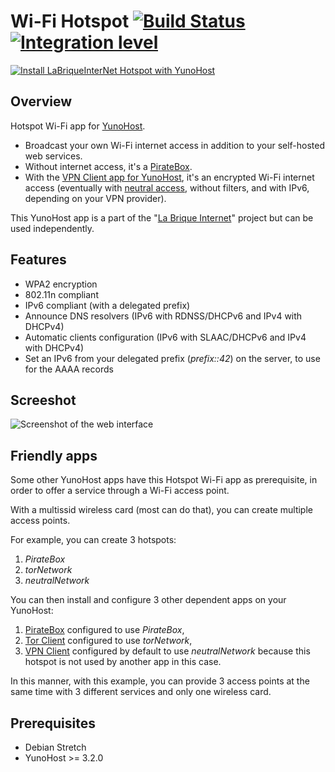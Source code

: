 # Wi-Fi Hotspot [![Build Status](https://travis-ci.org/labriqueinternet/hotspot_ynh.svg?branch=master)](https://travis-ci.org/labriqueinternet/hotspot_ynh) [![Integration level](https://dash.yunohost.org/integration/hotspot.svg)](https://dash.yunohost.org/appci/app/hotspot)

[![Install LaBriqueInterNet Hotspot with YunoHost](https://install-app.yunohost.org/install-with-yunohost.png)](https://install-app.yunohost.org/?app=hotspot)

## Overview

Hotspot Wi-Fi app for [YunoHost](http://yunohost.org/).

* Broadcast your own Wi-Fi internet access in addition to your self-hosted web services.
* Without internet access, it's a [PirateBox](https://en.wikipedia.org/wiki/PirateBox).
* With the [VPN Client app for YunoHost](https://github.com/labriqueinternet/vpnclient_ynh), it's an encrypted Wi-Fi internet access (eventually with [neutral access](https://en.wikipedia.org/wiki/Net_neutrality), without filters, and with IPv6, depending on your VPN provider).

This YunoHost app is a part of the "[La Brique Internet](http://labriqueinter.net)" project but can be used independently.

## Features

* WPA2 encryption
* 802.11n compliant
* IPv6 compliant (with a delegated prefix)
* Announce DNS resolvers (IPv6 with RDNSS/DHCPv6 and IPv4 with DHCPv4)
* Automatic clients configuration (IPv6 with SLAAC/DHCPv6 and IPv4 with DHCPv4)
* Set an IPv6 from your delegated prefix (*prefix::42*) on the server, to use for the AAAA records

## Screeshot

![Screenshot of the web interface](https://raw.githubusercontent.com/labriqueinternet/hotspot_ynh/master/screenshot.png)

## Friendly apps

Some other YunoHost apps have this Hotspot Wi-Fi app as prerequisite, in order to offer a service through a Wi-Fi access point.

With a multissid wireless card (most can do that), you can create multiple access points.

For example, you can create 3 hotspots:

1. *PirateBox*
2. *torNetwork*
3. *neutralNetwork*

You can then install and configure 3 other dependent apps on your YunoHost:

1. [PirateBox](https://github.com/labriqueinternet/piratebox_ynh) configured to use *PirateBox*,
2. [Tor Client](https://github.com/labriqueinternet/torclient_ynh/) configured to use *torNetwork*,
3. [VPN Client](https://github.com/labriqueinternet/vpnclient_ynh/) configured by default to use *neutralNetwork* because this hotspot is not used by another app in this case.

In this manner, with this example, you can provide 3 access points at the same time with 3 different services and only one wireless card.

## Prerequisites

* Debian Stretch
* YunoHost >= 3.2.0

